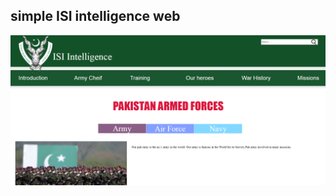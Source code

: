 ## simple ISI intelligence web


![](https://github.com/billypentester/simple-ISI-intelligence-web/blob/main/ss.PNG?raw=true)
